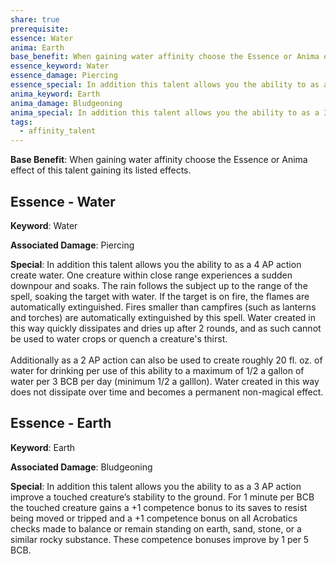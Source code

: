 ```yaml
---
share: true
prerequisite: 
essence: Water
anima: Earth
base_benefit: When gaining water affinity choose the Essence or Anima effect of this talent gaining its listed effects.
essence_keyword: Water
essence_damage: Piercing
essence_special: In addition this talent allows you the ability to as a 4 AP action create water. One creature within close range experiences a sudden downpour and soaks. The rain follows the subject up to the range of the spell, soaking the target with water. If the target is on fire, the flames are automatically extinguished. Fires smaller than campfires (such as lanterns and torches) are automatically extinguished by this spell. Water created in this way quickly dissipates and dries up after 2 rounds, and as such cannot be used to water crops or quench a creature's thirst.<br><br>Additionally as a 2 AP action can also be used to create roughly 20 fl. oz. of water for drinking per use of this ability to a maximum of 1/2 a gallon of water per 3 BCB per day (minimum 1/2 a galllon). Water created in this way does not dissipate over time and becomes a permanent non-magical effect.
anima_keyword: Earth
anima_damage: Bludgeoning
anima_special: In addition this talent allows you the ability to as a 3 AP action improve a touched creature’s stability to the ground. For 1 minute per BCB the touched creature gains a +1 competence bonus to its saves to resist being moved or tripped and a +1 competence bonus on all Acrobatics checks made to balance or remain standing on earth, sand, stone, or a similar rocky substance. These competence bonuses improve by 1 per 5 BCB.
tags:
  - affinity_talent
---
```


**Base Benefit**: When gaining water affinity choose the Essence or Anima effect of this talent gaining its listed effects.
## Essence - Water

**Keyword**: Water

**Associated Damage**: Piercing

**Special**: In addition this talent allows you the ability to as a 4 AP action create water. One creature within close range experiences a sudden downpour and soaks. The rain follows the subject up to the range of the spell, soaking the target with water. If the target is on fire, the flames are automatically extinguished. Fires smaller than campfires (such as lanterns and torches) are automatically extinguished by this spell. Water created in this way quickly dissipates and dries up after 2 rounds, and as such cannot be used to water crops or quench a creature's thirst.<br><br>Additionally as a 2 AP action can also be used to create roughly 20 fl. oz. of water for drinking per use of this ability to a maximum of 1/2 a gallon of water per 3 BCB per day (minimum 1/2 a galllon). Water created in this way does not dissipate over time and becomes a permanent non-magical effect.

## Essence - Earth

**Keyword**: Earth

**Associated Damage**: Bludgeoning

**Special**: In addition this talent allows you the ability to as a 3 AP action improve a touched creature’s stability to the ground. For 1 minute per BCB the touched creature gains a +1 competence bonus to its saves to resist being moved or tripped and a +1 competence bonus on all Acrobatics checks made to balance or remain standing on earth, sand, stone, or a similar rocky substance. These competence bonuses improve by 1 per 5 BCB.